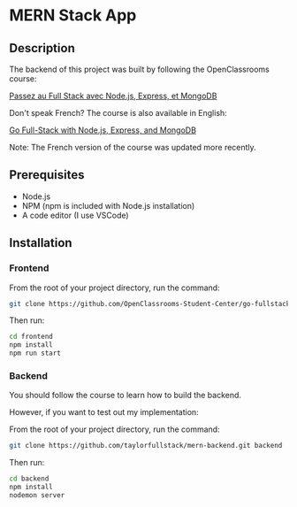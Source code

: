 # MERN Stack App

## Description

The backend of this project was built by following the OpenClassrooms course:

[Passez au Full Stack avec Node.js, Express, et MongoDB](https://openclassrooms.com/fr/courses/6390246-passez-au-full-stack-avec-node-js-express-et-mongodb)

Don't speak French? The course is also available in English:

[Go Full-Stack with Node.js, Express, and MongoDB](https://openclassrooms.com/fr/courses/5614116-go-full-stack-with-node-js-express-and-mongodb)

Note: The French version of the course was updated more recently.

## Prerequisites

- Node.js
- NPM (npm is included with Node.js installation)
- A code editor (I use VSCode)

## Installation

### Frontend

From the root of your project directory, run the command:

```bash
git clone https://github.com/OpenClassrooms-Student-Center/go-fullstack-v3-fr.git frontend
```

Then run:

```bash
cd frontend
npm install
npm run start
```

### Backend

You should follow the course to learn how to build the backend.

However, if you want to test out my implementation:

From the root of your project directory, run the command:

```bash
git clone https://github.com/taylorfullstack/mern-backend.git backend
```

Then run:

```bash
cd backend
npm install
nodemon server
```
